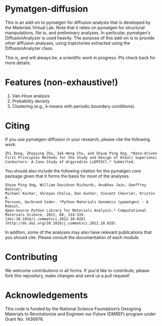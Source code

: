 # Pymatgen-diffusion

This is an add-on to pymatgen for diffusion analysis that is developed
by the Materials Virtual Lab. Note that it relies on pymatgen for structural 
manipulations, file io, and preliminary analyses. In particular, pymatgen's 
DiffusionAnalyzer is used heavily. The purpose of this add-on
is to provide other diffusion analyses, using trajectories extracted using the
DiffusionAnalyzer class. 

This is, and will always be, a scientific work in progress. Pls check back 
for more details.

# Features (non-exhaustive!)

1. Van-Hove analysis
2. Probability density
3. Clustering (e.g., k-means with periodic boundary conditions).

# Citing

If you use pymatgen-diffusion in your research, please cite the following
work:

    Zhi Deng, Zhuoying Zhu, Iek-Heng Chu, and Shyue Ping Ong. *Data-driven 
    First Principles Methods for the Study and Design of Alkali Superionic
    Conductors: A Case Study of Argyrodite Li6PS5Cl.* Submitted.

You should also include the following citation for the pymatgen core package
given that it forms the basis for most of the analyses.

    Shyue Ping Ong, William Davidson Richards, Anubhav Jain, Geoffroy Hautier,
    Michael Kocher, Shreyas Cholia, Dan Gunter, Vincent Chevrier, Kristin A.
    Persson, Gerbrand Ceder. *Python Materials Genomics (pymatgen) : A Robust,
    Open-Source Python Library for Materials Analysis.* Computational
    Materials Science, 2013, 68, 314-319. [doi:10.1016/j.commatsci.2012.10.028]
    (http://dx.doi.org/10.1016/j.commatsci.2012.10.028)

In addtion, some of the analyses may also have relevant publications that
you should cite. Please consult the documentation of each module.

# Contributing

We welcome contributions in all forms. If you'd like to contribute, please 
fork this repository, make changes and send us a pull request!

# Acknowledgements

This code is funded by the National Science Foundation’s Designing Materials
to Revolutionize and Engineer our Future (DMREF) program under Grant No. 
1436976.
